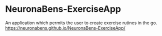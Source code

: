 # NeuronaBens-ExerciseApp
An application which permits the user to create exercise rutines in the go.
https://neuronabens.github.io/NeuronaBens-ExerciseApp/
